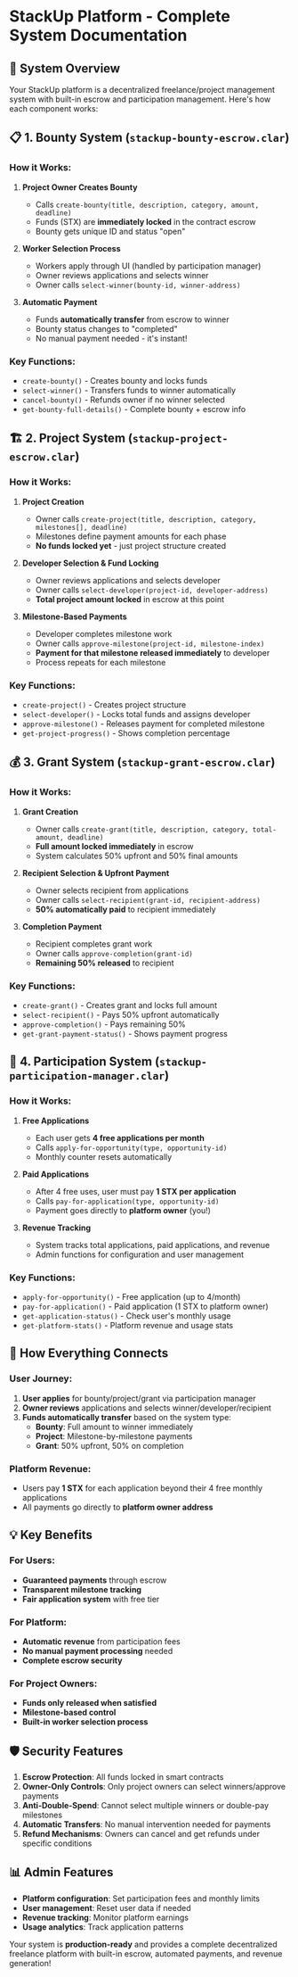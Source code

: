 # StackUp Platform - Complete System Documentation

## 🎯 System Overview

Your StackUp platform is a decentralized freelance/project management system with built-in escrow and participation management. Here's how each component works:

## 📋 1. Bounty System (`stackup-bounty-escrow.clar`)

### How it Works:
1. **Project Owner Creates Bounty**
   - Calls `create-bounty(title, description, category, amount, deadline)`
   - Funds (STX) are **immediately locked** in the contract escrow
   - Bounty gets unique ID and status "open"

2. **Worker Selection Process**
   - Workers apply through UI (handled by participation manager)
   - Owner reviews applications and selects winner
   - Owner calls `select-winner(bounty-id, winner-address)`

3. **Automatic Payment**
   - Funds **automatically transfer** from escrow to winner
   - Bounty status changes to "completed"
   - No manual payment needed - it's instant!

### Key Functions:
- `create-bounty()` - Creates bounty and locks funds
- `select-winner()` - Transfers funds to winner automatically
- `cancel-bounty()` - Refunds owner if no winner selected
- `get-bounty-full-details()` - Complete bounty + escrow info

## 🏗️ 2. Project System (`stackup-project-escrow.clar`)

### How it Works:
1. **Project Creation**
   - Owner calls `create-project(title, description, category, milestones[], deadline)`
   - Milestones define payment amounts for each phase
   - **No funds locked yet** - just project structure created

2. **Developer Selection & Fund Locking**
   - Owner reviews applications and selects developer
   - Owner calls `select-developer(project-id, developer-address)`
   - **Total project amount locked** in escrow at this point

3. **Milestone-Based Payments**
   - Developer completes milestone work
   - Owner calls `approve-milestone(project-id, milestone-index)`
   - **Payment for that milestone released immediately** to developer
   - Process repeats for each milestone

### Key Functions:
- `create-project()` - Creates project structure
- `select-developer()` - Locks total funds and assigns developer
- `approve-milestone()` - Releases payment for completed milestone
- `get-project-progress()` - Shows completion percentage

## 💰 3. Grant System (`stackup-grant-escrow.clar`)

### How it Works:
1. **Grant Creation**
   - Owner calls `create-grant(title, description, category, total-amount, deadline)`
   - **Full amount locked immediately** in escrow
   - System calculates 50% upfront and 50% final amounts

2. **Recipient Selection & Upfront Payment**
   - Owner selects recipient from applications
   - Owner calls `select-recipient(grant-id, recipient-address)`
   - **50% automatically paid** to recipient immediately

3. **Completion Payment**
   - Recipient completes grant work
   - Owner calls `approve-completion(grant-id)`
   - **Remaining 50% released** to recipient

### Key Functions:
- `create-grant()` - Creates grant and locks full amount
- `select-recipient()` - Pays 50% upfront automatically
- `approve-completion()` - Pays remaining 50%
- `get-grant-payment-status()` - Shows payment progress

## 🎫 4. Participation System (`stackup-participation-manager.clar`)

### How it Works:
1. **Free Applications**
   - Each user gets **4 free applications per month**
   - Calls `apply-for-opportunity(type, opportunity-id)`
   - Monthly counter resets automatically

2. **Paid Applications**
   - After 4 free uses, user must pay **1 STX per application**
   - Calls `pay-for-application(type, opportunity-id)`
   - Payment goes directly to **platform owner** (you!)

3. **Revenue Tracking**
   - System tracks total applications, paid applications, and revenue
   - Admin functions for configuration and user management

### Key Functions:
- `apply-for-opportunity()` - Free application (up to 4/month)
- `pay-for-application()` - Paid application (1 STX to platform owner)
- `get-application-status()` - Check user's monthly usage
- `get-platform-stats()` - Platform revenue and usage stats

## 🔗 How Everything Connects

### User Journey:
1. **User applies** for bounty/project/grant via participation manager
2. **Owner reviews** applications and selects winner/developer/recipient
3. **Funds automatically transfer** based on the system type:
   - **Bounty**: Full amount to winner immediately
   - **Project**: Milestone-by-milestone payments
   - **Grant**: 50% upfront, 50% on completion

### Platform Revenue:
- Users pay **1 STX** for each application beyond their 4 free monthly applications
- All payments go directly to **platform owner address**

## 💡 Key Benefits

### For Users:
- **Guaranteed payments** through escrow
- **Transparent milestone tracking**
- **Fair application system** with free tier

### For Platform:
- **Automatic revenue** from participation fees
- **No manual payment processing** needed
- **Complete escrow security**

### For Project Owners:
- **Funds only released when satisfied**
- **Milestone-based control**
- **Built-in worker selection process**

## 🛡️ Security Features

1. **Escrow Protection**: All funds locked in smart contracts
2. **Owner-Only Controls**: Only project owners can select winners/approve payments
3. **Anti-Double-Spend**: Cannot select multiple winners or double-pay milestones
4. **Automatic Transfers**: No manual intervention needed for payments
5. **Refund Mechanisms**: Owners can cancel and get refunds under specific conditions

## 📊 Admin Features

- **Platform configuration**: Set participation fees and monthly limits
- **User management**: Reset user data if needed
- **Revenue tracking**: Monitor platform earnings
- **Usage analytics**: Track application patterns

Your system is **production-ready** and provides a complete decentralized freelance platform with built-in escrow, automated payments, and revenue generation!
